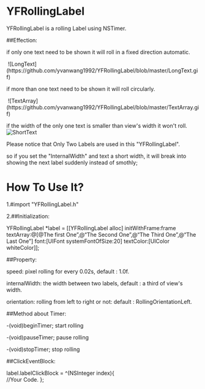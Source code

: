 # YFRollingLabel
YFRollingLabel is a rolling Label using NSTimer.

##Effection: 
<p/>

if only one text need to be shown
    it will roll in a fixed direction automatic.
<p/>
 ![LongText](https://github.com/yvanwang1992/YFRollingLabel/blob/master/LongText.gif)

if more than one text need to be shown 
    it will roll circularly.
<p/>
 ![TextArray](https://github.com/yvanwang1992/YFRollingLabel/blob/master/TextArray.gif)

if the width of the only one text is smaller than view's width 
    it won't roll.
 ![ShortText](https://github.com/yvanwang1992/YFRollingLabel/blob/master/ShortText.png)



Please notice that Only Two Labels are used in this "YFRollingLabel".
<p/>
so if you set the "InternalWidth" and text a short width,
it will break into showing the next label suddenly instead of smothly;

# How To Use It?

1.#import "YFRollingLabel.h"


2.##Initialization:<p/>
  YFRollingLabel *label = [[YFRollingLabel alloc] initWithFrame:frame textArray:@[@The first One”,@“The Second One”,@“The Third One”,@“The Last One”] font:[UIFont systemFontOfSize:20] textColor:[UIColor whiteColor]];

  ##Property:<p/>
  speed:         pixel rolling for every 0.02s, default : 1.0f.<p/>
  internalWidth: the width between two labels, default : a third of view's width.<p/>
  orientation:   rolling from left to right or not: default : RollingOrientationLeft.<p/>

  ##Method about Timer:<p/>
  -(void)beginTimer;    start rolling<p/>
  -(void)pauseTimer;    pause rolling<p/>
  -(void)stopTimer;     stop  rolling<p/>

  ##ClickEventBlock:<p/>
  label.labelClickBlock = ^(NSInteger index){	
	//Your Code.
  };



